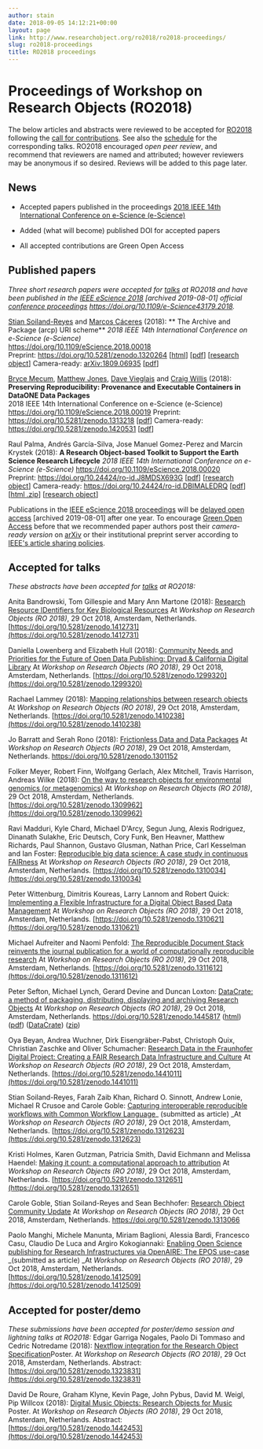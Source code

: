 ```yaml
---
author: stain
date: 2018-09-05 14:12:21+00:00
layout: page
link: http://www.researchobject.org/ro2018/ro2018-proceedings/
slug: ro2018-proceedings
title: RO2018 proceedings
---
```

# Proceedings of Workshop on Research Objects (RO2018)


The below articles and abstracts were reviewed to be accepted for [RO2018](/ro2018/) following the [call for contributions](http://www.researchobject.org/ro2018/submitting-to-ro2018/). See also the [schedule](/ro2018/ro2018-schedule/) for the corresponding talks.
RO2018 encouraged _open peer review_, and recommend that reviewers are named and attributed; however reviewers may be anonymous if so desired. Reviews will be added to this page later.


## News





	
  * Accepted papers published in the proceedings [2018 IEEE 14th International Conference on e-Science (e-Science)](https://ieeexplore.ieee.org/xpl/mostRecentIssue.jsp?punumber=8588285)

	
  * Added (what will become) published DOI for accepted papers

	
  * All accepted contributions are Green Open Access



## Published papers


_Three short research papers were accepted for [talks](/ro2018/ro2018-schedule/) at RO2018 and have been published in the [IEEE eScience 2018](http://archive.is/FxKe8) [archived 2019-08-01] official [conference proceedings](https://ieeexplore.ieee.org/servlet/opac?punumber=1001511) <https://doi.org/10.1109/e-Science43179.2018>._

[Stian Soiland-Reyes](https://orcid.org/0000-0001-9842-9718) and [Marcos Cáceres](https://marcosc.com/) (2018): 
** The Archive and Package (arcp) URI scheme**
_2018 IEEE 14th International Conference on e-Science (e-Science)_  
<https://doi.org/10.1109/eScience.2018.00018>  
Preprint: <https://doi.org/10.5281/zenodo.1320264> [[html](http://s11.no/2018/arcp.html)] [[pdf](https://zenodo.org/record/1320264/files/arcp.pdf?download=1)] [[research object](http://s11.no/2018/arcp.html#ro)]
Camera-ready: [arXiv:1809.06935](https://arxiv.org/abs/1809.06935) [[pdf](https://www.research.manchester.ac.uk/portal/files/83366888/arcp_camera_ready.pdf)]

[Bryce Mecum](http://orcid.org/0000-0002-0381-3766), [Matthew Jones](https://orcid.org/0000-0003-0077-4738), [Dave Vieglais](https://orcid.org/0000-0002-6513-4996) and [Craig Willis](https://orcid.org/0000-0002-6148-7196) (2018): 
**Preserving Reproducibility: Provenance and Executable Containers in DataONE Data Packages**  
2018 IEEE 14th International Conference on e-Science (e-Science)
<https://doi.org/10.1109/eScience.2018.00019>
Preprint: <https://doi.org/10.5281/zenodo.1313218> [[pdf](https://zenodo.org/record/1313218/files/mecum-dataone-reproducible-packages-2018.pdf?download=1)]
Camera-ready: <https://doi.org/10.5281/zenodo.1420531> [[pdf](https://zenodo.org/record/1420531/files/mecum-dataone-reproducible-packages-2018.pdf?download=1)]

Raul Palma, Andrés García-Silva, Jose Manuel Gomez-Perez and Marcin Krystek (2018): 
**A Research Object-based Toolkit to Support the Earth Science Research Lifecycle** 
_2018 IEEE 14th International Conference on e-Science (e-Science)_
<https://doi.org/10.1109/eScience.2018.00020>
Preprint: <https://doi.org/10.24424/ro-id.J8MDSX693G> [[pdf](http://sandbox.rohub.org/rodl/ROs/ROToolkit_ro2018-snapshot/ROToolkit-ES.pdf)] [[research object](http://sandbox.rohub.org/rodl/ROs/ROToolkit_ro2018-snapshot/)]
Camera-ready: <https://doi.org/10.24424/ro-id.DBIMALEDRQ> [[pdf](http://sandbox.rohub.org/rodl/ROs/ROToolkit_ro2018-published/ROToolkit-ES-CR.pdf)] [[html .zip](http://sandbox.rohub.org/rodl/ROs/ROToolkit_ro2018-published/ROToolkit-ES-CR.zip)] [[research object](http://sandbox.rohub.org/rodl/ROs/ROToolkit_ro2018-published/)]
 

Publications in the [IEEE eScience 2018 proceedings](https://ieeexplore.ieee.org/xpl/mostRecentIssue.jsp?punumber=8588285) will be [delayed open access](http://archive.is/FxKe8) [archived 2019-08-01] after one year. To encourage [Green Open Access](http://www.library.manchester.ac.uk/using-the-library/staff/research/services/open-access-at-manchester/understanding-open-access/#d.en.403436) before that we recommended paper authors post their _camera-ready version_ on [arXiv](https://arxiv.org/) or their institutional preprint server according to [IEEE's article sharing policies](https://ieeeauthorcenter.ieee.org/publish-with-ieee/author-education-resources/guidelines-and-policies/policy-posting-your-article/).


## Accepted for talks


_These abstracts have been accepted for [talks](/ro2018/ro2018-schedule/) at RO2018:_

Anita Bandrowski, Tom Gillespie and Mary Ann Martone (2018): 
[Research Resource IDentifiers for Key Biological Resources](http://doi.org/10.5281/zenodo.1287973) 
At _Workshop on Research Objects (RO 2018)_, 29 Oct 2018, Amsterdam, Netherlands. 
[https://doi.org/10.5281/zenodo.1412731](https://doi.org/10.5281/zenodo.1412731)

Daniella Lowenberg and Elizabeth Hull (2018): 
[Community Needs and Priorities for the Future of Open Data Publishing: Dryad & California Digital Library](https://doi.org/10.5281/zenodo.1299320)
At _Workshop on Research Objects (RO 2018)_, 29 Oct 2018, Amsterdam, Netherlands. 
[https://doi.org/10.5281/zenodo.1299320](https://doi.org/10.5281/zenodo.1299320)

Rachael Lammey (2018): 
[Mapping relationships between research objects](https://doi.org/10.5281/zenodo.1410238) 
At _Workshop on Research Objects (RO 2018)_, 29 Oct 2018, Amsterdam, Netherlands. 
[https://doi.org/10.5281/zenodo.1410238](https://doi.org/10.5281/zenodo.1410238)

Jo Barratt and Serah Rono (2018): 
[Frictionless Data and Data Packages](https://doi.org/10.5281/zenodo.1301152) 
At _Workshop on Research Objects (RO 2018)_, 29 Oct 2018, Amsterdam, Netherlands. 
<https://doi.org/10.5281/zenodo.1301152>

Folker Meyer, Robert Finn, Wolfgang Gerlach, Alex Mitchell, Travis Harrison, Andreas Wilke (2018): 
[On the way to research objects for environmental genomics (or metagenomics)](https://doi.org/10.5281/zenodo.1309962) 
At _Workshop on Research Objects (RO 2018)_, 29 Oct 2018, Amsterdam, Netherlands. 
[https://doi.org/10.5281/zenodo.1309962](https://doi.org/10.5281/zenodo.1309962)

Ravi Madduri, Kyle Chard, Michael D'Arcy, Segun Jung, Alexis Rodriguez, Dinanath Sulakhe, Eric Deutsch, Cory Funk, Ben Heavner, Matthew Richards, Paul Shannon, Gustavo Glusman, Nathan Price, Carl Kesselman and Ian Foster: 
[Reproducible big data science: A case study in continuous FAIRness](https://doi.org/10.5281/zenodo.1310034) 
At _Workshop on Research Objects (RO 2018)_, 29 Oct 2018, Amsterdam, Netherlands. 
[https://doi.org/10.5281/zenodo.1310034](https://doi.org/10.5281/zenodo.1310034)

Peter Wittenburg, Dimitris Koureas, Larry Lannom and Robert Quick: 
[Implementing a Flexible Infrastructure for a Digital Object Based Data Management](https://doi.org/10.5281/zenodo.1310621) 
At _Workshop on Research Objects (RO 2018)_, 29 Oct 2018, Amsterdam, Netherlands. 
[https://doi.org/10.5281/zenodo.1310621](https://doi.org/10.5281/zenodo.1310621)

Michael Aufreiter and Naomi Penfold: 
[The Reproducible Document Stack reinvents the journal publication for a world of computationally reproducible research](https://doi.org/10.5281/zenodo.1311612) 
At _Workshop on Research Objects (RO 2018)_, 29 Oct 2018, Amsterdam, Netherlands. 
[https://doi.org/10.5281/zenodo.1311612](https://doi.org/10.5281/zenodo.1311612)

Peter Sefton, Michael Lynch, Gerard Devine and Duncan Loxton: 
[DataCrate: a method of packaging, distributing, displaying and archiving Research Objects](https://data.research.uts.edu.au/examples/v1.0/datacrate-RO-2018/data/paper.html) 
At _Workshop on Research Objects (RO 2018)_, 29 Oct 2018, Amsterdam, Netherlands. 
<https://doi.org/10.5281/zenodo.1445817> ([html](https://data.research.uts.edu.au/examples/v1.0/datacrate-RO-2018/data/paper.html)) ([pdf](https://data.research.uts.edu.au/examples/v1.0/datacrate-RO-2018/data/paper.pdf)) ([DataCrate](https://data.research.uts.edu.au/examples/v1.0/datacrate-RO-2018/)) ([zip](https://zenodo.org/record/1445817/files/datacrate-RO-2018.zip?download=1))

Oya Beyan, Andrea Wuchner, Dirk Eisengräber-Pabst, Christoph Quix, Christian Zaschke and Oliver Schumacher: 
[ Research Data in the Fraunhofer Digital Project: Creating a FAIR Research Data Infrastructure and Culture](https://doi.org/10.5281/zenodo.1441011)
At _Workshop on Research Objects (RO 2018)_, 29 Oct 2018, Amsterdam, Netherlands.
[https://doi.org/10.5281/zenodo.1441011](https://doi.org/10.5281/zenodo.1441011)

Stian Soiland-Reyes, Farah Zaib Khan, Richard O. Sinnott, Andrew Lonie, Michael R Crusoe and Carole Goble: 
[Capturing interoperable reproducible workflows with Common Workflow Language](https://doi.org/10.5281/zenodo.1312623)_ (submitted as article)
_At _Workshop on Research Objects (RO 2018)_, 29 Oct 2018, Amsterdam, Netherlands.
[https://doi.org/10.5281/zenodo.1312623](https://doi.org/10.5281/zenodo.1312623)

Kristi Holmes, Karen Gutzman, Patricia Smith, David Eichmann and Melissa Haendel: 
[Making it count: a computational approach to attribution](https://doi.org/10.5281/zenodo.1312651)
At _Workshop on Research Objects (RO 2018)_, 29 Oct 2018, Amsterdam, Netherlands.
[https://doi.org/10.5281/zenodo.1312651](https://doi.org/10.5281/zenodo.1312651)

Carole Goble, Stian Soiland-Reyes and Sean Bechhofer: 
[Research Object Community Update](https://doi.org/10.5281/zenodo.1313066)
At _Workshop on Research Objects (RO 2018)_, 29 Oct 2018, Amsterdam, Netherlands.
[https://doi.org/10.5281/zenodo.1313066 ](https://doi.org/10.5281/zenodo.1313066)

Paolo Manghi, Michele Manunta, Miriam Baglioni, Alessia Bardi, Francesco Casu, Claudio De Luca and Argiro Kokogiannaki: 
[Enabling Open Science publishing for Research Infrastructures via OpenAIRE: The EPOS use-case](https://doi.org/10.5281/zenodo.1412509) _(submitted as article)
_At _Workshop on Research Objects (RO 2018)_, 29 Oct 2018, Amsterdam, Netherlands.
[https://doi.org/10.5281/zenodo.1412509](https://doi.org/10.5281/zenodo.1412509)


## Accepted for poster/demo


_These submissions have been accepted for poster/demo session and lightning talks at RO2018:_
Edgar Garriga Nogales, Paolo Di Tommaso and Cedric Notredame (2018):
[Nextflow integration for the Research Object Specification](https://doi.org/10.5281/zenodo.1323831)Poster. 
At _Workshop on Research Objects (RO 2018)_, 29 Oct 2018, Amsterdam, Netherlands.
Abstract: [https://doi.org/10.5281/zenodo.1323831](https://doi.org/10.5281/zenodo.1323831)

David De Roure, Graham Klyne, Kevin Page, John Pybus, David M. Weigl, Pip Willcox (2018):
[Digital Music Objects: Research Objects for Music](https://doi.org/10.5281/zenodo.1442453) Poster. 
At _Workshop on Research Objects (RO 2018)_, 29 Oct 2018, Amsterdam, Netherlands.
Abstract: [https://doi.org/10.5281/zenodo.1442453](https://doi.org/10.5281/zenodo.1442453)


